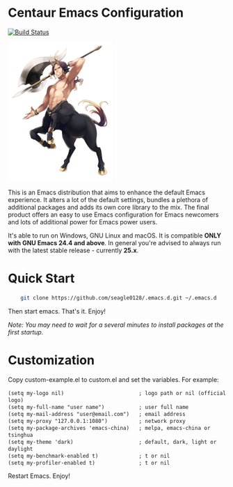 Centaur Emacs Configuration
============================

[![Build
Status](https://travis-ci.org/seagle0128/.emacs.d.svg?branch=master)](https://travis-ci.org/seagle0128/.emacs.d)

![Centaur Emacs](logo.png)

This is an Emacs distribution that aims to enhance the default
Emacs experience. It alters a lot of the default settings,
bundles a plethora of additional packages and adds its own core
library to the mix. The final product offers an easy to use Emacs
configuration for Emacs newcomers and lots of additional power for
Emacs power users.

It's able to run on Windows, GNU Linux and macOS. It is compatible **ONLY with
GNU Emacs 24.4 and above**. In general you're advised to always run with the
latest stable release - currently **25.x**.

# Quick Start

```sh
    git clone https://github.com/seagle0128/.emacs.d.git ~/.emacs.d
```

Then start emacs. That's it. Enjoy!

*Note: You may need to wait for a several minutes to install packages at the first startup.*

# Customization
Copy custom-example.el to custom.el and set the variables. For example:

```elisp
(setq my-logo nil)                        ; logo path or nil (official logo)
(setq my-full-name "user name")           ; user full name
(setq my-mail-address "user@email.com")   ; email address
(setq my-proxy "127.0.0.1:1080")          ; network proxy
(setq my-package-archives 'emacs-china)   ; melpa, emacs-china or tsinghua
(setq my-theme 'dark)                     ; default, dark, light or daylight
(setq my-benchmark-enabled t)             ; t or nil
(setq my-profiler-enabled t)              ; t or nil
```

Restart Emacs. Enjoy!
